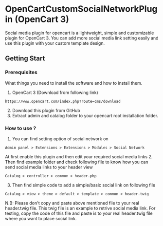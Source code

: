 # OpenCartCustomSocialNetworkPlugin (OpenCart 3)
Social media plugin for opencart is a lightweight, simple and customizable plugin for OpenCart 3. You can add more social media link setting easily and use this plugin with your custom template design. 


## Getting Start
### Prerequisites
What things you need to install the software and how to install them. 

1. OpenCart 3 (Download from following link)
```
https://www.opencart.com/index.php?route=cms/download
```
2. Download this plugin from GitHub
3. Extract admin and catalog folder to your opencart root installation folder.
### How to use ?
1. You can find setting option of social network on 
```
Admin panel > Extensions > Extensions > Modules > Social Network
```
At first enable this plugin and then edit your required social media links
2. Then find example folder and check following file to know how you can send social media links to your header view
```
Catalog > controller > common > header.php
```
3. Then find simple code to add a simple/basic social link on following file
```
Catalog > view > theme > default > template > common > header.twig
```
N.B: Please don't copy and paste above mentioned file to your real header.twig file. This twig file is an example to retrive social media link. For testing, copy the code of this file and paste is to your real header.twig file where you want to place social link.
